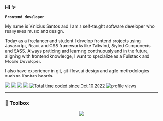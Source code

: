 ### Hi ✨

**`Frontend developer`**

My name is Vinicius Santos and I am a self-taught software developer who really likes music and design.

Today as a freelancer and student I develop frontend projects using Javascript, React and CSS frameworks like Tailwind, Styled Components and SASS. Always praticing and learning continuously and in the future, aligning with frontend knowledge, I want to specialize as a Fullstack and Mobile Developer.

I also have experience in git, git-flow, ui design and agile methodologies such as Kanban boards.

<p align="left">
  <a href="https://www.linkedin.com/in/santos-vinicius/" target="_blank" alt="Linkedin">
    <img src="https://img.shields.io/badge/LinkedIn-gray?logo=linkedin&logoColor=white&style=flat-square"/>
  </a>
  <a href="https://twitter.com/vinisnt/" target="_blank" alt="twitter">
    <img src="https://img.shields.io/badge/Twitter-gray?style=style=flat-square&logo=twitter&logoColor=white"/>
  </a>
  <a href="https://santosvinicius.dev/" alt="personal website" target="_blank">
    <img src="https://img.shields.io/badge/Personal%20Website-gray?style=flat-square"/>
  </a>
  <a href="https://musicboard.app/santosvinicius" alt="musicboard profile" target="_blank">
    <img src="https://img.shields.io/badge/Music%20Reviews-gray?style=flat-square"/>
  </a>
  <a href="https://wakatime.com/@7031b2ef-4023-4f53-96cc-fa6b78c86890">
      <img src="https://wakatime.com/badge/user/7031b2ef-4023-4f53-96cc-fa6b78c86890.svg?style=flat-square&color" alt="Total time coded since Oct 10 2022" />
  </a>
  <img alt="profile views" title="Profile views on GitHub" src="https://komarev.com/ghpvc/?username=santos-vinicius&style=flat-square&color=blue"/>
</p>

----

### 🧰 Toolbox

<p align="center">
 <a href="https://skillicons.dev">
  <img src="https://skillicons.dev/icons?i=js,html,css,ts,react,tailwind,styledcomponents,sass,nodejs,java,git,vite,figma"/>
 </a>
</p>
